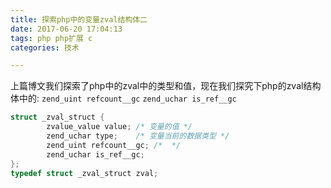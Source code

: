 ```yaml
---
title: 探索php中的变量zval结构体二
date: 2017-06-20 17:04:13
tags: php php扩展 c
categories: 技术

---
```

上篇博文我们探索了php中的zval中的类型和值，现在我们探究下php的zval结构体中的:
       ` zend_uint refcount__gc `
       ` zend_uchar is_ref__gc `
``` c
struct _zval_struct {
        zvalue_value value; /* 变量的值 */
        zend_uchar type;    /* 变量当前的数据类型 */
        zend_uint refcount__gc; /*  */
        zend_uchar is_ref__gc;
};
typedef struct _zval_struct zval;
```

